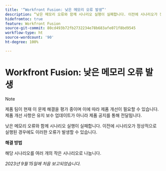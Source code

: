 ```yaml
---
title: '“Workfront Fusion: 낮은 메모리 오류 발생”'
description: “낮은 메모리 오류와 함께 시나리오 실행이 실패합니다. 이전에 시나리오가 정상적으로 실행된 경우에도 이러한 오류가 발생할 수 있습니다.”
hidefromtoc: true
feature: Workfront Fusion
source-git-commit: 80cd493b72fb2732234e78b683afe071f8bd9545
workflow-type: ht
source-wordcount: '90'
ht-degree: 100%

---
```



# Workfront Fusion: 낮은 메모리 오류 발생

>[!NOTE]
>
>제품 팀이 현재 이 문제 해결을 평가 중이며 이에 따라 제품 개선이 필요할 수 있습니다. 제품 개선 사항은 유지 보수 업데이트가 아니라 제품 공지를 통해 전달됩니다.

낮은 메모리 오류와 함께 시나리오 실행이 실패합니다. 이전에 시나리오가 정상적으로 실행된 경우에도 이러한 오류가 발생할 수 있습니다.

**해결 방법**

해당 시나리오를 여러 개의 작은 시나리오로 나눕니다.

_2023년 9월 15일에 처음 보고되었습니다._
